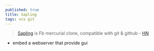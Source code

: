 ```yaml
---
published: true
title: Sapling
tags: vcs git
---
```

> [Sapling](https://sapling-scm.com/docs/introduction/getting-started/) is Fb mercurial clone, compatible with git & github - [HN](https://news.ycombinator.com/item?id=33612410)

- embed a webserver that provide gui